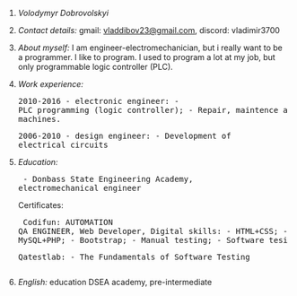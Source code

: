 1. <em>Volodymyr Dobrovolskyi</em>
2. <em>Contact details:</em> gmail: vladdibov23@gmail.com, discord: vladimir3700
3. <em>About myself:</em> I am engineer-electromechanician, but i really want to be a programmer. I like to program. I used to program a lot at my job, but only programmable
                 logic controller (PLC).
4. <em>Work experience:</em> <pre>2010-2016 - electronic engineer:
                                     - PLC  programming (logic controller);
                                     - Repair, maintence and setup of cnc machines.</pre>
                    <pre>2006-2010 - design engineer:
                                     - Development of electrical circuits</pre>
5. <em>Education:</em>       <pre> - Donbass State Engineering Academy, electromechanical engineer</pre>
               Certificates: <pre> Codifun:
                                   AUTOMATION QA ENGINEER, Web Developer, Digital skills:
                                   - HTML+CSS; 
                                   - JAVASCRIPT; 
                                   - MySQL+PHP; 
                                   - Bootstrap; 
                                   - Manual testing; 
                                   - Software tesing </pre>
                             <pre> Qatestlab:
                                   - The Fundamentals of Software Testing

6. <em>English:</em> education DSEA academy, pre-intermediate

